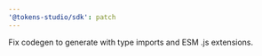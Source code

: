 ```yaml
---
'@tokens-studio/sdk': patch
---
```


Fix codegen to generate with type imports and ESM .js extensions.
